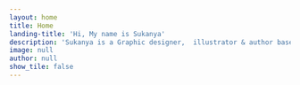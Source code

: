 ```yaml
---
layout: home
title: Home
landing-title: 'Hi, My name is Sukanya'
description: 'Sukanya is a Graphic designer,  illustrator & author based in Bangkok, Thailand.'
image: null
author: null
show_tile: false
---
```

